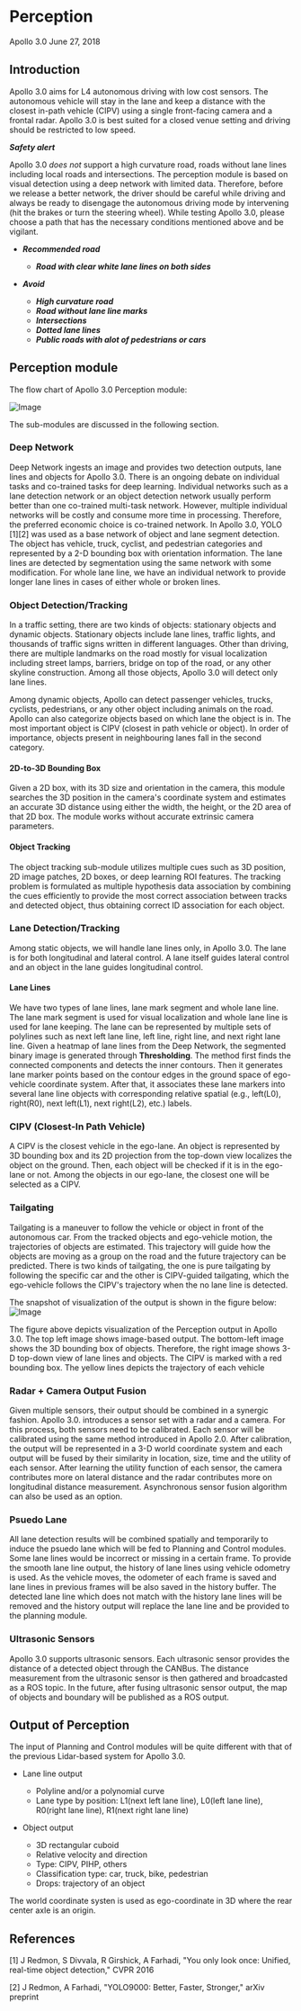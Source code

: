 # Perception
Apollo 3.0
June 27, 2018

## Introduction
Apollo 3.0 aims for L4 autonomous driving with low cost sensors. The autonomous vehicle will stay in the lane and keep a distance with the closest in-path vehicle (CIPV) using a single front-facing camera and a frontal radar. Apollo 3.0 is best suited for a closed venue setting and driving should be restricted to low speed. 


***Safety alert***

Apollo 3.0 *does not* support a high curvature road, roads without lane lines including local roads and intersections. The perception module is based on visual detection using a deep network with limited data. Therefore, before we release a better network, the driver should be careful while driving and always be ready to disengage the autonomous driving mode by intervening (hit the brakes or turn the steering wheel). While testing Apollo 3.0, please choose a path that has the necessary conditions mentioned above and be vigilant.

- ***Recommended road***
	- ***Road with clear white lane lines on both sides***

- ***Avoid***
	- ***High curvature road***
	- ***Road without lane line marks***
	- ***Intersections***
	- ***Dotted lane lines***
	- ***Public roads with alot of pedestrians or cars***

## Perception module
The flow chart of Apollo 3.0 Perception module:

![Image](images/perception_flow_chart_apollo_3.0.png)

The sub-modules are discussed in the following section.

### Deep Network
Deep Network ingests an image and provides two detection outputs, lane lines and objects for Apollo 3.0. There is an ongoing debate on individual tasks and co-trained tasks for deep learning. Individual networks such as a lane detection network or an object detection network usually perform better than one co-trained multi-task network. However, multiple individual networks will be costly and consume more time in processing. Therefore, the preferred economic choice is co-trained network. In Apollo 3.0, YOLO [1][2] was used as a base network of object and lane segment detection. The object has vehicle, truck, cyclist, and pedestrian categories and represented by a 2-D bounding box with orientation information. The lane lines are detected by segmentation using the same network with some modification. For whole lane line, we have an individual network to provide longer lane lines in cases of either whole or broken lines.

### Object Detection/Tracking
In a traffic setting, there are two kinds of objects: stationary objects and dynamic objects. Stationary objects include lane lines, traffic lights, and thousands of traffic signs written in different languages. Other than driving, there are multiple landmarks on the road mostly for visual localization including street lamps, barriers, bridge on top of the road, or any other skyline construction. Among all those objects, Apollo 3.0 will detect only lane lines.

Among dynamic objects, Apollo can detect passenger vehicles, trucks, cyclists, pedestrians, or any other object including animals on the road. Apollo can also categorize objects based on which lane the object is in. The most important object is CIPV (closest in path vehicle or object). In order of importance, objects present in neighbouring lanes fall in the second category.

#### 2D-to-3D Bounding Box

Given a 2D box, with its 3D size and orientation in the camera, this module searches the 3D position in the camera's coordinate system and estimates an accurate 3D distance using either the width, the height, or the 2D area of that 2D box. The module works without accurate extrinsic camera parameters.

#### Object Tracking

The object tracking sub-module utilizes multiple cues such as 3D position, 2D image patches, 2D boxes, or deep learning ROI features. The tracking problem is formulated as multiple hypothesis data association by combining the cues efficiently to provide the most correct association between tracks and detected object, thus obtaining correct ID association for each object.

### Lane Detection/Tracking
Among static objects, we will handle lane lines only, in Apollo 3.0. The lane is for both longitudinal and lateral control. A lane itself guides lateral control and an object in the lane guides longitudinal control.

#### Lane Lines
We have two types of lane lines, lane mark segment and whole lane line. The lane mark segment is used for visual localization and whole lane line is used for lane keeping.
The lane can be represented by multiple sets of polylines such as next left lane line, left line, right line, and next right lane line. Given a heatmap of lane lines from the Deep Network, the segmented binary image is generated through **Thresholding**. The method first finds the connected components and detects the inner contours. Then it generates lane marker points based on the contour edges in the ground space of ego-vehicle coordinate system. After that, it associates these lane markers into several lane line objects with corresponding relative spatial (e.g., left(L0), right(R0), next left(L1), next right(L2), etc.) labels.

### CIPV (Closest-In Path Vehicle)
A CIPV is the closest vehicle in the ego-lane. An object is represented by 3D bounding box and its 2D projection from the top-down view localizes the object on the ground. Then, each object will be checked if it is in the ego-lane or not. Among the objects in our ego-lane, the closest one will be selected as a CIPV.

### Tailgating
Tailgating is a maneuver to follow the vehicle or object in front of the autonomous car. From the tracked objects and ego-vehicle motion, the trajectories of objects are estimated. This trajectory will guide how the objects are moving as a group on the road and the future trajectory can be predicted. There is two kinds of tailgating, the one is pure tailgating by following the specific car and the other is CIPV-guided tailgating, which the ego-vehicle follows the CIPV's trajectory when the no lane line is detected.  

The snapshot of visualization of the output is shown in the figure below: 
![Image](images/perception_visualization_apollo_3.0.png)

The figure above depicts visualization of the Perception output in Apollo 3.0. The top left image shows image-based output. The bottom-left image shows the 3D bounding box of objects. Therefore, the right image shows 3-D top-down view of lane lines and objects. The CIPV is marked with a red bounding box. The yellow lines depicts the trajectory of each vehicle

### Radar + Camera Output Fusion
Given multiple sensors, their output should be combined in a synergic fashion. Apollo 3.0. introduces a sensor set with a radar and a camera. For this process, both sensors need to be calibrated. Each sensor will be calibrated using the same method introduced in Apollo 2.0. After calibration, the output will be represented in a 3-D world coordinate system and each output will be fused by their similarity in location, size, time and the utility of each sensor. After learning the utility function of each sensor, the camera contributes more on lateral distance and the radar contributes more on longitudinal distance measurement. Asynchronous sensor fusion algorithm can also be used as an option.

### Psuedo Lane
All lane detection results will be combined spatially and temporarily to induce the psuedo lane which will be fed to Planning and Control modules. Some lane lines would be incorrect or missing in a certain frame. To provide the smooth lane line output, the history of lane lines using vehicle odometry is used. As the vehicle moves, the odometer of each frame is saved and lane lines in previous frames will be also saved in the history buffer. The detected lane line which does not match with the history lane lines will be removed and the history output will replace the lane line and be provided to the planning module.

### Ultrasonic Sensors
Apollo 3.0 supports ultrasonic sensors. Each ultrasonic sensor provides the distance of a detected object through the CANBus. The distance measurement from the ultrasonic sensor is then gathered and broadcasted as a ROS topic. In the future, after fusing ultrasonic sensor output, the map of objects and boundary will be published as a ROS output.

## Output of Perception
The input of Planning and Control modules will be quite different with that of the previous Lidar-based system for Apollo 3.0.

- Lane line output
	- Polyline and/or a polynomial curve
	- Lane type by position: L1(next left lane line), L0(left lane line), R0(right lane line), R1(next right lane line)

- Object output
	- 3D rectangular cuboid
	- Relative velocity and direction
	- Type: CIPV, PIHP, others
	- Classification type: car, truck, bike, pedestrian
	- Drops: trajectory of an object

The world coordinate systen is used as ego-coordinate in 3D where the rear center axle is an origin.

## References
[1] J Redmon, S Divvala, R Girshick, A Farhadi, "You only look once: Unified, real-time object detection," CVPR 2016

[2] J Redmon, A Farhadi, "YOLO9000: Better, Faster, Stronger," arXiv preprint
